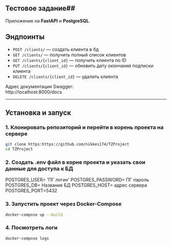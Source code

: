 ## Тестовое задание##

Приложение на **FastAPI** и **PostgreSQL**.

## Эндпоинты
- `POST /clients/` — создать клиента в бд
- `GET /clients/` — получить полный список клиентов 
- `GET /clients/{client_id}` — получить клиента по ID
- `PUT /clients/{client_id}` — обновить дату окончания подписки клиента
- `DELETE /clients/{client_id}` — удалить клиента

Адрес документации Swagger:  
http://localhost:8000/docs

---

## Установка и запуск

### 1. Клонировать репозиторий и перейти в корень проекта на сервере
```bash
git clone https:https://github.com/nikkes174/TZProject
cd TZProject
```
### 2. Создать .env файл в корне  проекта и указать свои данные для доступа к БД
POSTGRES_USER= 'ПГ логин'
POSTGRES_PASSWORD= ПГ пароль
POSTGRES_DB= Название БД
POSTGRES_HOST= адрес сервера
POSTGRES_PORT=5432 

### 3. Запустить проект через Docker-Compose
```bash
docker-compose up --build
```

### 4. Посмотреть логи 
```bash
docker-compose logs

